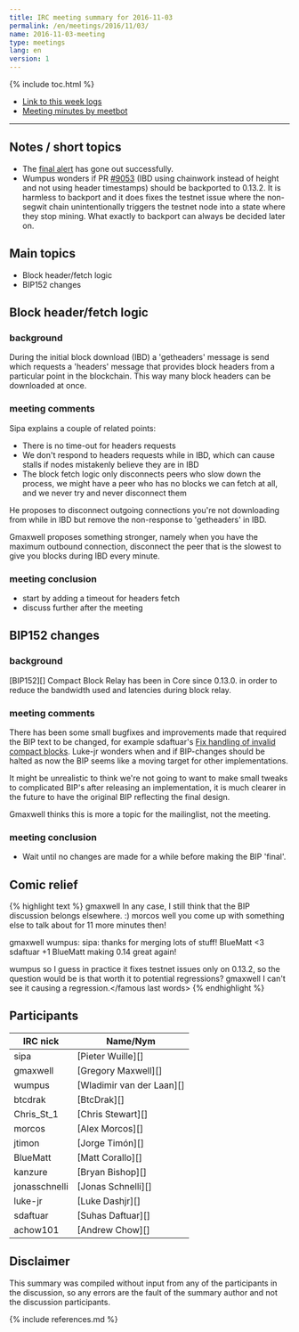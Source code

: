 ```yaml
---
title: IRC meeting summary for 2016-11-03
permalink: /en/meetings/2016/11/03/
name: 2016-11-03-meeting
type: meetings
lang: en
version: 1
---
```

{% include toc.html %}
 
- [Link to this week logs](https://botbot.me/freenode/bitcoin-core-dev/2016-11-03/?msg=75932564&page=2)
- [Meeting minutes by meetbot](http://www.erisian.com.au/meetbot/bitcoin-core-dev/2016/bitcoin-core-dev.2016-11-03-19.00.html)
 
---
 
## Notes / short topics

- The [final alert](https://bitcoin.org/en/alert/2016-11-01-alert-retirement) has gone out successfully.
- Wumpus wonders if PR [#9053][] (IBD using chainwork instead of height and not using header timestamps) should be backported to 0.13.2. It is harmless to backport and it does fixes the testnet issue where the non-segwit chain unintentionally triggers the testnet node into a state where they stop mining. What exactly to backport can always be decided later on.

## Main topics
 
- Block header/fetch logic
- BIP152 changes

## Block header/fetch logic

### background

During the initial block download (IBD) a 'getheaders' message is send which requests a 'headers' message that provides block headers from a particular point in the blockchain. This way many block headers can be downloaded at once.

### meeting comments

Sipa explains a couple of related points:

- There is no time-out for headers requests
- We don't respond to headers requests while in IBD, which can cause stalls if nodes mistakenly believe they are in IBD
- The block fetch logic only disconnects peers who slow down the process, we might have a peer who has no blocks we can fetch at all, and we never try and never disconnect them

He proposes to disconnect outgoing connections you're not downloading from while in IBD but remove the non-response to 'getheaders' in IBD.

Gmaxwell proposes something stronger, namely when you have the maximum outbound connection, disconnect the peer that is the slowest to give you blocks during IBD every minute.

### meeting conclusion

- start by adding a timeout for headers fetch
- discuss further after the meeting

## BIP152 changes

### background

[BIP152][] Compact Block Relay has been in Core since 0.13.0. in order to reduce the bandwidth used and latencies during block relay. 

### meeting comments

There has been some small bugfixes and improvements made that required the BIP text to be changed, for example sdaftuar's [Fix handling of invalid compact blocks][#9026]. Luke-jr wonders when and if BIP-changes should be halted as now the BIP seems like a moving target for other implementations.

It might be unrealistic to think we're not going to want to make small tweaks to complicated BIP's after releasing an implementation, it is much clearer in the future to have the original BIP reflecting the final design.

Gmaxwell thinks this is more a topic for the mailinglist, not the meeting.

### meeting conclusion

- Wait until no changes are made for a while before making the BIP 'final'. 

## Comic relief

{% highlight text %}
gmaxwell          In any case, I still think that the BIP discussion belongs elsewhere. :)
morcos            well you come up with something else to talk about for 11 more minutes then!

gmaxwell          wumpus: sipa: thanks for merging lots of stuff!
BlueMatt          <3
sdaftuar          +1
BlueMatt          making 0.14 great again!

wumpus            so I guess in practice it fixes testnet issues only on 0.13.2, so the question would be is that worth it to potential regressions?
gmaxwell          <famous last words>I can't see it causing a regression.</famous last words>
{% endhighlight %}


## Participants
 
| IRC nick        | Name/Nym                  |
|-----------------|---------------------------|
| sipa            | [Pieter Wuille][]         |
| gmaxwell        | [Gregory Maxwell][]       |
| wumpus          | [Wladimir van der Laan][] |
| btcdrak         | [BtcDrak][]               |
| Chris_St_1      | [Chris Stewart][]         |
| morcos          | [Alex Morcos][]           |
| jtimon          | [Jorge Timón][]           |
| BlueMatt        | [Matt Corallo][]          |
| kanzure         | [Bryan Bishop][]          |
| jonasschnelli   | [Jonas Schnelli][]        |
| luke-jr         | [Luke Dashjr][]           |
| sdaftuar        | [Suhas Daftuar][]         |
| achow101        | [Andrew Chow][]           |

## Disclaimer
 
This summary was compiled without input from any of the participants in the discussion, so any errors are the fault of the summary author and not the discussion participants.

[#9026]: https://github.com/bitcoin/bitcoin/pull/9026
[#9053]: https://github.com/bitcoin/bitcoin/pull/9053

{% include references.md %}
